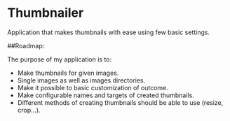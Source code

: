 # Thumbnailer
Application that makes thumbnails with ease using few basic settings. 

##Roadmap:
 
The purpose of my application is to:

* Make thumbnails for given images.
* Single images as well as images directories. 
* Make it possible to basic customization of outcome.
* Make configurable names and targets of created thumbnails.
* Different methods of creating thumbnails should be able to use (resize, crop...).
